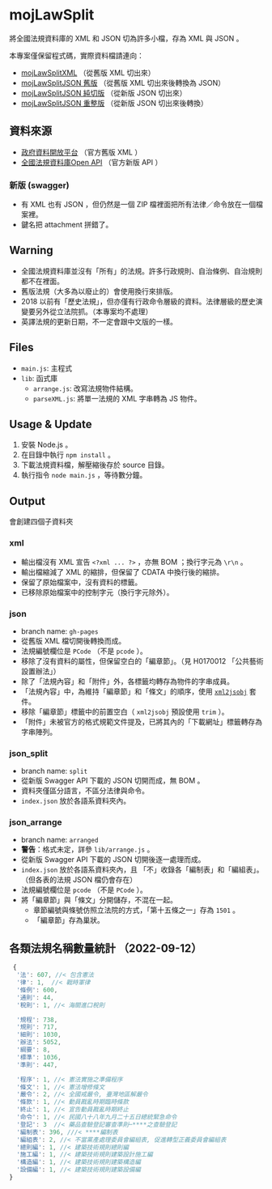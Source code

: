 # mojLawSplit
將全國法規資料庫的 XML 和 JSON 切為許多小檔，存為 XML 與 JSON 。

本專案僅保留程式碼，實際資料檔請連向：
* [mojLawSplitXML](https://github.com/kong0107/mojLawSplitXML) （從舊版 XML 切出來）
* [mojLawSplitJSON 舊版](https://github.com/kong0107/mojLawSplitJSON) （從舊版 XML 切出來後轉換為 JSON）
* [mojLawSplitJSON 純切版](https://github.com/kong0107/mojLawSplitJSON/tree/arranged) （從新版 JSON 切出來）
* [mojLawSplitJSON 重整版](https://github.com/kong0107/mojLawSplitJSON/tree/arranged) （從新版 JSON 切出來後轉換）


## 資料來源
* [政府資料開放平台](https://data.gov.tw/datasets/search?query=%E6%B3%95%E8%A6%8F) （官方舊版 XML ）
* [全國法規資料庫Open API](https://law.moj.gov.tw/api/swagger/ui/index) （官方新版 API ）

### 新版 (swagger)
* 有 XML 也有 JSON ，但仍然是一個 ZIP 檔裡面把所有法律／命令放在一個檔案裡。
* 鍵名把 attachment 拼錯了。


## Warning
* 全國法規資料庫並沒有「所有」的法規。許多行政規則、自治條例、自治規則都不在裡面。
* 舊版法規（大多為以廢止的）會使用換行來排版。
* 2018 以前有「歷史法規」，但亦僅有行政命令層級的資料。法律層級的歷史演變要另外從立法院抓。（本專案均不處理）
* 英譯法規的更新日期，不一定會跟中文版的一樣。


## Files
* `main.js`: 主程式
* `lib`: 函式庫
  * `arrange.js`: 改寫法規物件結構。
  * `parseXML.js`: 將單一法規的 XML 字串轉為 JS 物件。


## Usage & Update
1. 安裝 Node.js 。
2. 在目錄中執行 `npm install` 。
3. 下載法規資料檔，解壓縮後存於 source 目錄。
4. 執行指令 `node main.js` ，等待數分鐘。


## Output
會創建四個子資料夾

### xml
* 輸出檔沒有 XML 宣告 `<?xml ... ?>` ，亦無 BOM ；換行字元為 `\r\n` 。
* 輸出檔縮減了 XML 的縮排，但保留了 CDATA 中換行後的縮排。
* 保留了原始檔案中，沒有資料的標籤。
* 已移除原始檔案中的控制字元（換行字元除外）。

### json
* branch name: `gh-pages`
* 從舊版 XML 檔切開後轉換而成。
* 法規編號欄位是 `PCode` （不是 `pcode` ）。
* 移除了沒有資料的屬性，但保留空白的「編章節」。（見 H0170012 「公共藝術設置辦法」）
* 除了「法規內容」和「附件」外，各標籤均轉存為物件的字串成員。
* 「法規內容」中，為維持「編章節」和「條文」的順序，使用 [`xml2jsobj`](https://www.npmjs.com/package/xml2jsobj) 套件。
* 移除「編章節」標籤中的前置空白（ `xml2jsobj` 預設使用 `trim` ）。
* 「附件」未被官方的格式規範文件提及，已將其內的「下載網址」標籤轉存為字串陣列。

### json_split
* branch name: `split`
* 從新版 Swagger API 下載的 JSON 切開而成，無 BOM 。
* 資料夾僅區分語言，不區分法律與命令。
* `index.json` 放於各語系資料夾內。

### json_arrange
* branch name: `arranged`
* **警告**：格式未定，詳參 `lib/arrange.js` 。
* 從新版 Swagger API 下載的 JSON 切開後逐一處理而成。
* `index.json` 放於各語系資料夾內，且 「不」收錄各「編制表」和「編組表」。（但各表的法規 JSON 檔仍會存在）
* 法規編號欄位是 `pcode` （不是 `PCode` ）。
* 將「編章節」與「條文」分開儲存，不混在一起。
  * 章節編號與條號仿照立法院的方式，「第十五條之一」存為 `1501` 。
  * 「編章節」存為巢狀。


## 各類法規名稱數量統計 （2022-09-12）
```js
 {
  '法': 607, //< 包含憲法
  '律': 1,  //< 戰時軍律
  '條例': 600,
  '通則': 44,
  '稅則': 1, //< 海關進口稅則

  '規程': 738,
  '規則': 717,
  '細則': 1030,
  '辦法': 5052,
  '綱要': 8,
  '標準': 1036,
  '準則': 447,

  '程序': 1, //< 憲法實施之準備程序
  '條文': 1, //< 憲法增修條文
  '嚴令': 2, //< 全國戒嚴令, 臺灣地區解嚴令
  '條款': 1, //< 動員戡亂時期臨時條款
  '終止': 1, //< 宣告動員戡亂時期終止
  '命令': 1, //< 民國八十八年九月二十五日總統緊急命令
  '登記': 3  //< 藥品查驗登記審查準則─****之查驗登記
  '編制表': 396, ///< ****編制表
  '編組表': 2, //< 不當黨產處理委員會編組表, 促進轉型正義委員會編組表
  '總則編': 1, //< 建築技術規則總則編
  '施工編': 1, //< 建築技術規則建築設計施工編
  '構造編': 1, //< 建築技術規則建築構造編
  '設備編': 1, //< 建築技術規則建築設備編
}
```
